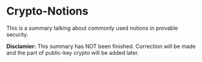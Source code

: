 # Crypto-Notions
This is a summary talking about commonly used notions in provable security.

**Disclamier:**
This summary has NOT been finished. 
Correction will be made and the part of public-key crypto will be added later. 

